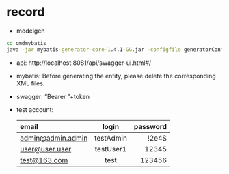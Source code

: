 # record

- modelgen

``` cmd
cd cmdmybatis
java -jar mybatis-generator-core-1.4.1-GG.jar -configfile generatorConfig.xml -overwrite
```

- api:  http://localhost:8081/api/swagger-ui.html#/

- mybatis: Before generating the entity, please delete the corresponding XML files.

- swagger: “Bearer ”+token

- test account:

    | email             |   login   | password |
    |:------------------|:---------:|---------:|
    | admin@admin.admin | testAdmin |    !2e4S |
    | user@user.user    | testUser1 |    12345 |
    | test@163.com      |   test    |   123456 |
